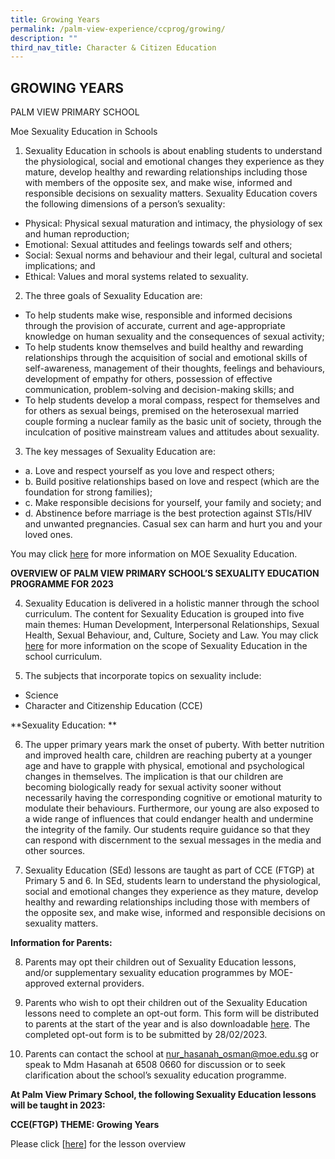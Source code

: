 ```yaml
---
title: Growing Years
permalink: /palm-view-experience/ccprog/growing/
description: ""
third_nav_title: Character & Citizen Education
---
```

## GROWING YEARS

PALM VIEW PRIMARY SCHOOL

Moe Sexuality Education in Schools

1.	Sexuality Education in schools is about enabling students to understand the physiological, social and emotional changes they experience as they mature, develop healthy and rewarding relationships including those with members of the opposite sex, and make wise, informed and responsible decisions on sexuality matters. Sexuality Education covers the following dimensions of a person’s sexuality: 

* Physical: Physical sexual maturation and intimacy, the physiology of sex and human reproduction; 
* Emotional: Sexual attitudes and feelings towards self and others; 
* Social: Sexual norms and behaviour and their legal, cultural and societal implications; and 
* Ethical: Values and moral systems related to sexuality. 

2.	The three goals of Sexuality Education are: 

* To help students make wise, responsible and informed decisions through the provision of accurate, current and age-appropriate knowledge on human sexuality and the consequences of sexual activity; 
* To help students know themselves and build healthy and rewarding relationships through the acquisition of social and emotional skills of self-awareness, management of their thoughts, feelings and behaviours, development of empathy for others, possession of effective communication, problem-solving and decision-making skills; and 
* To help students develop a moral compass, respect for themselves and for others as sexual beings, premised on the heterosexual married couple forming a nuclear family as the basic unit of society, through the inculcation of positive mainstream values and attitudes about sexuality. 

3.	The key messages of Sexuality Education are: 

* a. Love and respect yourself as you love and respect others; 
* b. Build positive relationships based on love and respect (which are the foundation for strong families); 
* c. Make responsible decisions for yourself, your family and society; and 
* d. Abstinence before marriage is the best protection against STIs/HIV and unwanted pregnancies. Casual sex can harm and hurt you and your loved ones.

You may click [here](https://www.moe.gov.sg/education-in-sg/our-programmes/sexuality-education) for more information on MOE Sexuality Education.

**OVERVIEW OF PALM VIEW PRIMARY SCHOOL’S SEXUALITY EDUCATION PROGRAMME FOR 2023**

4.	Sexuality Education is delivered in a holistic manner through the school curriculum. The content for Sexuality Education is grouped into five main themes: Human Development, Interpersonal Relationships, Sexual Health, Sexual Behaviour, and, Culture, Society and Law. You may click [here](https://www.moe.gov.sg/education-in-sg/our-programmes/sexuality-education) for more information on the scope of Sexuality Education in the school curriculum.

5.	The subjects that incorporate topics on sexuality include:
* Science 
* Character and Citizenship Education (CCE)

**Sexuality Education: **

6. The upper primary years mark the onset of puberty.  With better nutrition and improved health care, children are reaching puberty at a younger age and have to grapple with physical, emotional and psychological changes in themselves. The implication is that our children are becoming biologically ready for sexual activity sooner without necessarily having the corresponding cognitive or emotional maturity to modulate their behaviours. Furthermore, our young are also exposed to a wide range of influences that could endanger health and undermine the integrity of the family. Our students require guidance so that they can respond with discernment to the sexual messages in the media and other sources.

7.	Sexuality Education (SEd) lessons are taught as part of CCE (FTGP) at Primary 5 and 6. In SEd, students learn to understand the physiological, social and emotional changes they experience as they mature, develop healthy and rewarding relationships including those with members of the opposite sex, and make wise, informed and responsible decisions on sexuality matters.

**Information  for Parents:**

8.	Parents may opt their children out of Sexuality Education lessons, and/or supplementary sexuality education programmes by MOE-approved external providers. 

9.	Parents who wish to opt their children out of the Sexuality Education lessons need to complete an opt-out form. This form will be distributed to parents at the start of the year and is also downloadable [here](/files/SEd_Opt_Out_Form%202023.pdf). The completed opt-out form is to be submitted by 28/02/2023.

10.	Parents can contact the school at nur_hasanah_osman@moe.edu.sg or speak to Mdm Hasanah at 6508 0660 for discussion or to seek clarification about the school’s sexuality education programme.

**At Palm View Primary School, the following Sexuality Education lessons will be taught in 2023:**

**CCE(FTGP) THEME: Growing Years**

Please click [[here](/files/updated%20gyp%20for%20website.pdf)] for the lesson overview